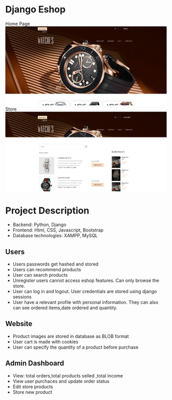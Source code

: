 # Django Eshop 
Home Page
![Alt text](https://github.com/name-in-use/Django-Eshop/blob/master/Product_Database_Images/website.JPG?raw=true) 
Store
![Alt text](https://github.com/name-in-use/Django-Eshop/blob/master/Product_Database_Images/Store.JPG?raw=true) 

# Project Description
- Backend: Python, Django
- Frontend: Html, CSS, Javascript, Bootstrap
- Database technologies: XAMPP, MySQL
## Users
- Users passwords get hashed and stored
- Users  can recommend products
- User can search products
- Unregister users cannot access eshop features. Can only browse the store.
- User can log in and logout. User credentials are stored using django sessions
- User have a relevant profile with personal information. They can also can see ordered items,date ordered and quantity.


## Website
- Product images are stored in database as BLOB format
- User cart is made with cookies
- User can specify the quantity of a product before purchase


## Admin Dashboard
- View: total orders,total products selled ,total income
- View user purchaces and update order status
- Edit store products
- Store new product
